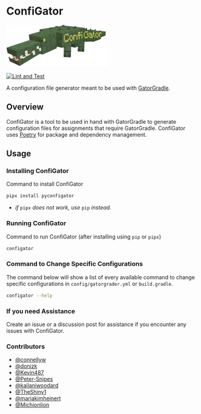 # ConfiGator

![Mr.ConfiGator himself](img/icon.png)

[![Lint and Test](https://github.com/cmpsc-481-s22-m1/ConfiGator/actions/workflows/main.yml/badge.svg?branch=release%2F0.1.0)](https://github.com/cmpsc-481-s22-m1/ConfiGator/actions/workflows/main.yml)

A configuration file generator meant to be used with [GatorGradle](https://github.com/GatorEducator/gatorgradle).

## Overview

ConfiGator is a tool to be used in hand with GatorGradle to generate configuration
files for assignments that require GatorGradle. ConfiGator uses
[Poetry](https://python-poetry.org/) for package and dependency management.

## Usage

### Installing ConfiGator

Command to install ConfiGator

```bash
pipx install pyconfigator
```

* *if* `pipx` *does not work, use* `pip` *instead.*

### Running ConfiGator

Command to run ConfiGator (after installing using `pip` or `pipx`)

```bash
configator
```

### Command to Change Specific Configurations

The command below will show a list of every available command to change
specific configurations in `config/gatorgrader.yml` or `build.gradle`.

```bash
configator --help
```

### If you need Assistance

Create an issue or a discussion post for assistance if you encounter any issues
with ConfiGator.

### Contributors

* [@connellyw](https://github.com/connellyw)
* [@donizk](https://github.com/donizk)
* [@Kevin487](https://github.com/Kevin487)
* [@Peter-Snipes](https://github.com/Peter-Snipes)
* [@kailaniwoodard](https://github.com/kailaniwoodard)
* [@TheShiny1](https://github.com/TheShiny1)
* [@mariakimheinert](https://github.com/mariakimheinert)
* [@Michionlion](https://github.com/Michionlion)
